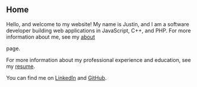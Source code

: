 ## Home

Hello, and welcome to my website!
My name is Justin, and I am a software developer building web applications in JavaScript, C++, and PHP.
For more information about me, see my
<a class="page-link" href="/about"><span>about</span></a></p>
page.

For more information about my professional experience and education, see my
<a href="/assets/cv-justin-achong.pdf" target="_blank">resume</a>.

You can find me on 
<a href="https://www.linkedin.com/in/justin-achong/" target="_blank">LinkedIn</a>
and 
<a href="https://github.com/jcachong" target="_blank">GitHub</a>.
